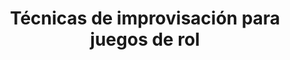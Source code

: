 ---
collection: rolLudoteca
title: 'Técnicas de improvisación para juegos de rol'
image: tecnicasdeimprovisacionparajuegosderollibro-2505373657.jpeg
editorial: 'Shadowlands'
editorial_ref:
isbn:
type: 'Herramienta'
web: https://shadowlands.es/tecnicas-de-improvisacion-para-juegos-de-rol-version-digital-pdf.html
format: 'Libro tapa dura'
system: 'Propio'
created_at: '2023-02-10T09:09:04+00:00'
---